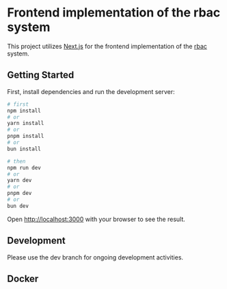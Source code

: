 # Frontend implementation of the rbac system

This project utilizes [Next.js](https://nextjs.org) for the frontend implementation of the [rbac](https://github.com/ZihongZhang/rbac) system.

## Getting Started

First, install dependencies and run the development server:

```bash
# first 
npm install
# or
yarn install
# or
pnpm install
# or
bun install

# then
npm run dev
# or
yarn dev
# or
pnpm dev
# or
bun dev
```

Open [http://localhost:3000](http://localhost:3000) with your browser to see the result.

## Development

Please use the dev branch for ongoing development activities.

## Docker
